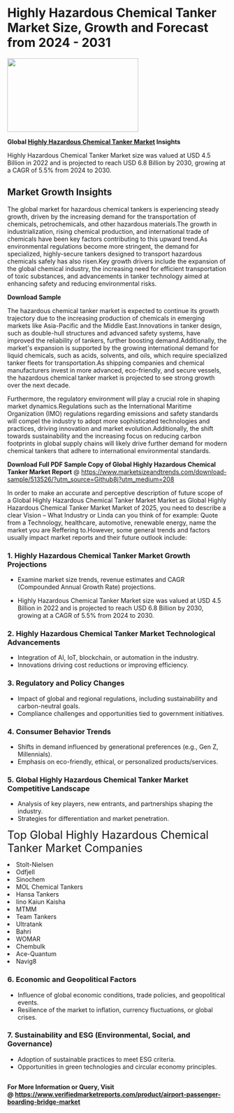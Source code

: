 <H1>Highly Hazardous Chemical Tanker Market Size, Growth and Forecast from 2024 - 2031</H1><img class="aligncenter size-medium wp-image-584254" src="https://thirdeyenews.in/wp-content/uploads/2024/09/Global-Market-Research-300x168.jpeg" alt="" width="300" height="168" /><p><strong>Global&nbsp;<a href="https://www.marketsizeandtrends.com/download-sample/513526/?utm_source=Github8j?utm_medium=208">Highly Hazardous Chemical Tanker Market</a> Insights</strong></p><p>Highly Hazardous Chemical Tanker Market size was valued at USD 4.5 Billion in 2022 and is projected to reach USD 6.8 Billion by 2030, growing at a CAGR of 5.5% from 2024 to 2030.</p><p><h2>Market Growth Insights</h2> <p>The global market for hazardous chemical tankers is experiencing steady growth, driven by the increasing demand for the transportation of chemicals, petrochemicals, and other hazardous materials.The growth in industrialization, rising chemical production, and international trade of chemicals have been key factors contributing to this upward trend.As environmental regulations become more stringent, the demand for specialized, highly-secure tankers designed to transport hazardous chemicals safely has also risen.Key growth drivers include the expansion of the global chemical industry, the increasing need for efficient transportation of toxic substances, and advancements in tanker technology aimed at enhancing safety and reducing environmental risks.</p> <p><strong>Download Sample</strong></p> <p>The hazardous chemical tanker market is expected to continue its growth trajectory due to the increasing production of chemicals in emerging markets like Asia-Pacific and the Middle East.Innovations in tanker design, such as double-hull structures and advanced safety systems, have improved the reliability of tankers, further boosting demand.Additionally, the market's expansion is supported by the growing international demand for liquid chemicals, such as acids, solvents, and oils, which require specialized tanker fleets for transportation.As shipping companies and chemical manufacturers invest in more advanced, eco-friendly, and secure vessels, the hazardous chemical tanker market is projected to see strong growth over the next decade.</p> <p>Furthermore, the regulatory environment will play a crucial role in shaping market dynamics.Regulations such as the International Maritime Organization (IMO) regulations regarding emissions and safety standards will compel the industry to adopt more sophisticated technologies and practices, driving innovation and market evolution.Additionally, the shift towards sustainability and the increasing focus on reducing carbon footprints in global supply chains will likely drive further demand for modern chemical tankers that adhere to international environmental standards.</p> <p><span class=""><strong>Download Full PDF Sample Copy of Global Highly Hazardous Chemical Tanker Market Report</strong> @ <a href="https://www.marketsizeandtrends.com/download-sample/513526/?utm_source=Github8j?utm_medium=208" target="_blank">https://www.marketsizeandtrends.com/download-sample/513526/?utm_source=Github8j?utm_medium=208</a></span></p><p>In order to make an accurate and perceptive description of future scope of a Global&nbsp;Highly Hazardous Chemical Tanker Market Market as Global&nbsp;Highly Hazardous Chemical Tanker Market Market of 2025, you need to describe a clear Vision &ndash; What Industry or Linda can you think of for example: Quote from a Technology, healthcare, automotive, renewable energy, name the market you are Reffering to.However, some general trends and factors usually impact market reports and their future outlook include:</p><h3>1.&nbsp;<strong>Highly Hazardous Chemical Tanker Market Growth Projections</strong></h3><ul><li>Examine market size trends, revenue estimates and CAGR (Compounded Annual Growth Rate) projections.</li><li><p>Highly Hazardous Chemical Tanker Market size was valued at USD 4.5 Billion in 2022 and is projected to reach USD 6.8 Billion by 2030, growing at a CAGR of 5.5% from 2024 to 2030.</p></li></ul><h3>2.&nbsp;<strong>Highly Hazardous Chemical Tanker Market Technological Advancements</strong></h3><ul><li>Integration of AI, IoT, blockchain, or automation in the industry.</li><li>Innovations driving cost reductions or improving efficiency.</li></ul><h3>3.&nbsp;<strong>Regulatory and Policy Changes</strong></h3><ul><li>Impact of global and regional regulations, including sustainability and carbon-neutral goals.</li><li>Compliance challenges and opportunities tied to government initiatives.</li></ul><h3>4.&nbsp;<strong>Consumer Behavior Trends</strong></h3><ul><li>Shifts in demand influenced by generational preferences (e.g., Gen Z, Millennials).</li><li>Emphasis on eco-friendly, ethical, or personalized products/services.</li></ul><h3>5.&nbsp;<strong>Global Highly Hazardous Chemical Tanker Market Competitive Landscape</strong></h3><ul><li>Analysis of key players, new entrants, and partnerships shaping the industry.</li><li>Strategies for differentiation and market penetration.</li></ul><p data-pm-slice="1 1 []"><span style="color: inherit; font-family: inherit; font-size: 25px;">Top Global Highly Hazardous Chemical Tanker Market Companies</span></p><div class="" data-test-id=""><p><li>Stolt-Nielsen</li><li> Odfjell</li><li> Sinochem</li><li> MOL Chemical Tankers</li><li> Hansa Tankers</li><li> Iino Kaiun Kaisha</li><li> MTMM</li><li> Team Tankers</li><li> Ultratank</li><li> Bahri</li><li> WOMAR</li><li> Chembulk</li><li> Ace-Quantum</li><li> Navig8</li></p></div><h3>6.&nbsp;<strong>Economic and Geopolitical Factors</strong></h3><ul><li>Influence of global economic conditions, trade policies, and geopolitical events.</li><li>Resilience of the market to inflation, currency fluctuations, or global crises.</li></ul><h3>7.&nbsp;<strong>Sustainability and ESG (Environmental, Social, and Governance)</strong></h3><ul><li>Adoption of sustainable practices to meet ESG criteria.</li><li>Opportunities in green technologies and circular economy principles.</li></ul><h2><strong style="font-size: 14px;">For More Information or Query, Visit @&nbsp;</strong><a style="background-color: #ffffff; font-size: 14px;" href="https://www.marketsizeandtrends.com/report/highly-hazardous-chemical-tanker-market/" target="_blank">https://www.verifiedmarketreports.com/product/airport-passenger-boarding-bridge-market</a></h2>